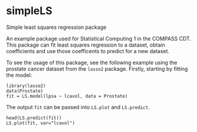 # simpleLS
Simple least squares regression package

An example package used for Statistical Computing 1 in the COMPASS CDT. This package can fit least squares regression to a dataset, obtain coefficients and use those coefficents to predict for a new dataset.

To see the usage of this package, see the following example using the prostate cancer dataset from the `lasso2` package. Firstly, starting by fitting the model:

```{r, eval=FALSE}
library(lasso2)
data(Prostate)
fit = LS.model(lpsa ~ lcavol, data = Prostate)
```
The output `fit` can be passed into `LS.plot` and `LS.predict`.
```{r}
head(LS.predict(fit))
LS.plot(fit, var="lcavol")
```
